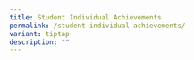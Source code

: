```yaml
---
title: Student Individual Achievements
permalink: /student-individual-achievements/
variant: tiptap
description: ""
---
```

<p></p>